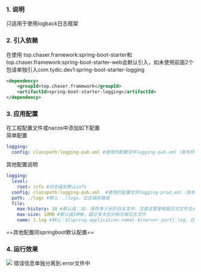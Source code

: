 ### 1. 说明
只适用于使用logback日志框架   

### 2. 引入依赖

在使用 top.chaser.framework:spring-boot-starter和top.chaser.framework:spring-boot-starter-web会默认引入，如未使用前面2个包请单独引入com.tydic.dev1:spring-boot-starter-logging
```xml
<dependency>
    <groupId>top.chaser.framework</groupId>
    <artifactId>spring-boot-starter-logging</artifactId>
</dependency>
```

### 3. 应用配置
在工程配置文件或nacos中添加如下配置  
简单配置
```yaml
logging:
  config: classpath:logging-pub.xml #使用的配置文件logging-pub.xml（发布环境）或logging-dev.xml（发开环境），该配置文件在spring-boot-starter-logging包中
```
其他配置说明
```yaml
logging:
  level:
    root: info #日志级别默认info
  config: classpath:logging-pub.xml  #使用的配置文件logging-prod.xml（发布环境）或logging-dev.xml（发开环境），该配置文件在spring-boot-starter-logging包中
  path: ./logs #默认：./logs，日志保存路径
  file:
    max-history: 10 #默认值：10，保存多少天的日志文件，注意这里是根据日志文件生成日期来判断的，超过天数自动清除
    max-size: 10MB #默认值10MB，超过多大后分割压缩日志文件
    name: 1.log #默认：${spring.application.name}-${server.port}.log，日志文件名
```
==其他配置同springboot默认配置==

### 4. 运行效果

![](https://yangzb-res.oss-cn-beijing.aliyuncs.com/tydic/1592465280269.1592465280384.png)
错误信息单独分离到.error文件中
